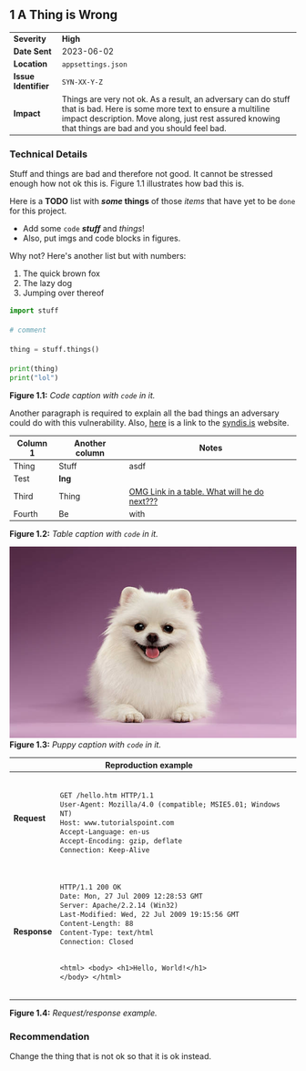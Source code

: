 ## 1 A Thing is Wrong

| | |
| ----------------- | ------- |
| **Severity**          | **High** |
| **Date Sent**         | 2023-06-02 |
| **Location**          | `appsettings.json` |
| **Issue Identifier**  | `SYN-XX-Y-Z` |
| **Impact**            | Things are very not ok. As a result, an adversary can do stuff that is bad. Here is some more text to ensure a multiline impact description. Move along, just rest assured knowing that things are bad and you should feel bad. |

### Technical Details

Stuff and things are bad and therefore not good. It cannot be stressed enough how not ok this is. Figure 1.1 illustrates how bad this is.

Here is a **TODO** list with ***some* things** of those *items* that have yet to be `done` for this project.
* Add some `code` ***stuff*** and *things*!
* Also, put imgs and code blocks in figures.

Why not? Here's another list but with numbers:
1. The quick brown fox
2. The lazy dog
3. Jumping over thereof

```python
import stuff

# comment

thing = stuff.things()

print(thing)
print("lol")
```
**Figure 1.1:** *Code caption with `code` in it.*

Another paragraph is required to explain all the bad things an adversary could do with this vulnerability. Also, [here](https://syndis.is) is a link to the [syndis.is](https://syndis.is) website.

| **Column 1** | **Another column** | **Notes** |
| ------------ | ------------------ | --------- |
| Thing        | Stuff              | asdf      |
| Test         | **Ing**            |           |
| Third        | Thing              | [OMG Link in a table. What will he do next???](https://syndis.is)     |
| Fourth       | Be                 | with      |
**Figure 1.2:** *Table caption with `code` in it.*

![puppy](puppy.jpeg)
**Figure 1.3:** *Puppy caption with `code` in it.*

<table class="reqres">
    <thead>
    <tr>
        <th colspan=2><b>Reproduction example</b></th><th></th>
    </tr>
    </thead>
    <tbody>
        <tr>
            <td style="width:50pt"><b>Request</b></td>
            <td style="width:400pt">
<pre><code class="language-http">
GET /hello.htm HTTP/1.1
User-Agent: Mozilla/4.0 (compatible; MSIE5.01; Windows NT)
Host: www.tutorialspoint.com
Accept-Language: en-us
Accept-Encoding: gzip, deflate
Connection: Keep-Alive
</code></pre>
            </td>
        </tr>
        <tr>
            <td><b>Response</b></td>
            <td>
<pre><code class="language-http">
HTTP/1.1 200 OK
Date: Mon, 27 Jul 2009 12:28:53 GMT
Server: Apache/2.2.14 (Win32)
Last-Modified: Wed, 22 Jul 2009 19:15:56 GMT
Content-Length: 88
Content-Type: text/html
Connection: Closed

&lt;html&gt;
    &lt;body&gt;
        &lt;h1&gt;Hello, World!&lt;/h1&gt;
    &lt;/body&gt;
&lt;/html&gt;
</code></pre>
            </td>
        </tr>
    </tbody>
</table>

**Figure 1.4:** *Request/response example.*

### Recommendation

Change the thing that is not ok so that it is ok instead.

